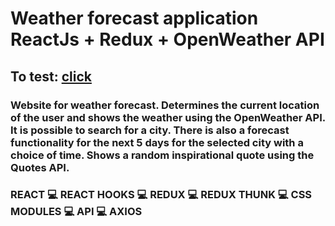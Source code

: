# Weather forecast application ReactJs + Redux + OpenWeather API

## To test: [click](https://zapotochnyi.github.io/forecast/)

### Website for weather forecast. Determines the current location of the user and shows the weather using the OpenWeather API. It is possible to search for a city. There is also a forecast functionality for the next 5 days for the selected city with a choice of time. Shows a random inspirational quote using the Quotes API.

### REACT 💻 REACT HOOKS 💻 REDUX 💻 REDUX THUNK 💻 CSS MODULES 💻 API 💻 AXIOS
